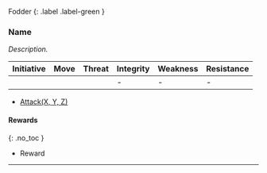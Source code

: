 Fodder
{: .label .label-green }
### Name
*Description.*

| Initiative | Move | Threat | Integrity | Weakness | Resistance |
| ---------- | ---- | ------ | --------- | -------- | ---------- |
|            |      |        | -         | -        | -          | 

* [Attack(X, Y, Z)](../Game/Character-Actions#Attack(X,%20TYPE,%20DAMAGE))

#### Rewards
{: .no_toc }
* Reward
---